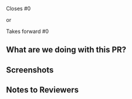 Closes #0

or

Takes forward #0

## What are we doing with this PR?
<!-- Describe the purpose of this PR -->

## Screenshots
<!-- If applicable, add screenshots to help explain your changes -->

## Notes to Reviewers
<!-- Add any notes that you want to communicate to the reviewers -->
